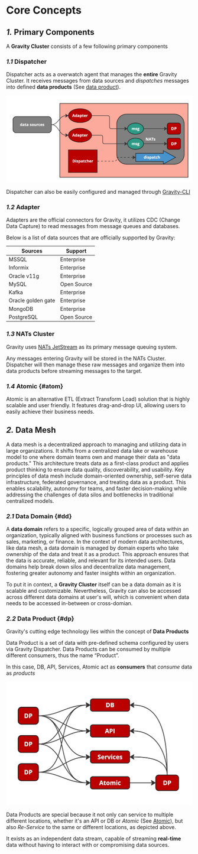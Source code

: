 # Core Concepts

## *1.* Primary Components

A **Gravity Cluster** consists of a few following primary components

### *1.1* Dispatcher
Dispatcher acts as a overwatch agent that manages the **entire** Gravity Cluster. 
It receives messages from data sources and *dispatches* messages into defined **data products** (See [data product](#dp)).

![dispatcher](/img/core/dispatcher.jpg)

Dispatcher can also be easily configured and managed through [Gravity-CLI](./cli.md)

### *1.2* Adapter

Adapters are the official connectors for Gravity, it utilizes CDC (Change Data Capture) to read messages from message queues and databases.

Below is a list of data sources that are officially supported by Gravity:



| Sources             | Support          |
|-------------------- | ---------------- |
| MSSQL               |  Enterprise      |
| Informix            |  Enterprise      |
| Oracle v11g         |  Enterprise      |
| MySQL               |  Open Source     |
| Kafka               |  Enterprise      |
| Oracle golden gate  |  Enterprise      |
| MongoDB             |  Enterprise      |
| PostgreSQL          |  Open Source     |


### *1.3* NATs Cluster
Gravity uses [NATs JetStream](https://docs.nats.io/nats-concepts/jetstream) as its primary message queuing system.

Any messages entering Gravity will be stored in the NATs Cluster. Dispatcher will then manage these raw messages and organize them into data products before streaming messages to the target.

### *1.4* Atomic {#atom}
Atomic is an alternative ETL (Extract Transform Load) solution that is highly scalable and user friendly. It features drag-and-drop UI, allowing users to easily achieve their business needs.


## *2.* Data Mesh

A data mesh is a decentralized approach to managing and utilizing data in large organizations. 
It shifts from a centralized data lake or warehouse model to one where domain teams own and manage their data as "data products." 
This architecture treats data as a first-class product and applies product thinking to ensure data quality, discoverability, and usability. 
Key principles of data mesh include domain-oriented ownership, self-serve data infrastructure, federated governance, and treating data as a product. 
This enables scalability, autonomy for teams, and faster decision-making while addressing the challenges of data silos and bottlenecks in traditional centralized models.

### *2.1* Data Domain {#dd}
A **data domain** refers to a specific, logically grouped area of data within an organization, typically aligned with business functions or processes such as sales, marketing, or finance. 
In the context of modern data architectures, like data mesh, a data domain is managed by domain experts who take ownership of the data and treat it as a product. 
This approach ensures that the data is accurate, reliable, and relevant for its intended users. 
Data domains help break down silos and decentralize data management, fostering greater autonomy and faster insights within an organization.

To put it in context, a **Gravity Cluster** itself can be a data domain as it is scalable and customizable. Nevertheless, Gravity can also be accessed across different data domains at user's will,
which is convenient when data needs to be accessed in-between or cross-domian.

### *2.2* Data Product {#dp}
Gravity's cutting edge technology lies within the concept of **Data Products**

Data Product is a set of data with pre-defined schema configured by users via Gravity Dispatcher. Data Products can be consumed by multiple different consumers, thus the name “Product”.

In this case, DB, API, Services, Atomic act as **consumers** that *consume* data as *products* 

![image](/img/core/dp-image.jpg)

Data Products are special because it not only can service to multiple different locations, whether it's an API or DB or *Atomic* (See [Atomic](#atom)), but also *Re-Service* to the same or different locations, as depicted above.

It exists as an independent data stream, capable of streaming **real-time** data without having to interact with or compromising data sources.



